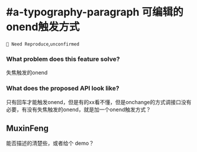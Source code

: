 # #a-typography-paragraph 可编辑的onend触发方式

`🤔 Need Reproduce`,`unconfirmed`

### What problem does this feature solve?

失焦触发的onend

### What does the proposed API look like?

只有回车才能触发onend，但是有的xx看不懂，但是onchange的方式调接口没有必要，有没有失焦触发的onend，就是加一个onend触发方式？

<!-- generated by ant-design-issue-helper. DO NOT REMOVE -->

## MuxinFeng

能否描述的清楚些，或者给个 demo？
